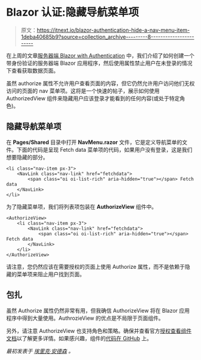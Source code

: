 # Blazor 认证:隐藏导航菜单项

> 原文：<https://itnext.io/blazor-authentication-hide-a-nav-menu-item-1deba40685b9?source=collection_archive---------8----------------------->

在上周的文章[服务器端 Blazor with Authentication](https://elanderson.net/2019/08/asp-net-core-server-side-blazor-with-authentication/) 中，我们介绍了如何创建一个带身份验证的服务器端 Blazor 应用程序，然后使用属性禁止用户在未登录的情况下查看获取数据页面。

虽然 authorize 属性不允许用户查看页面的内容，但它仍然允许用户访问他们无权访问的页面的 nav 菜单项。这将是一个快速的帖子，展示如何使用 AuthorizedView 组件来隐藏用户应该登录才能看到的任何内容(或处于特定角色)。

## 隐藏导航菜单项

在 **Pages/Shared** 目录中打开 **NavMenu.razor** 文件，它是定义导航菜单的文件。下面的代码是呈现 Fetch data 菜单项的代码，如果用户没有登录，这是我们想要隐藏的部分。

```
<li class="nav-item px-3">
    <NavLink class="nav-link" href="fetchdata">
        <span class="oi oi-list-rich" aria-hidden="true"></span> Fetch data
    </NavLink>
</li>
```

为了隐藏菜单项，我们将列表项包装在 **AuthorizeView** 组件中。

```
<AuthorizeView>
    <li class="nav-item px-3">
        <NavLink class="nav-link" href="fetchdata">
            <span class="oi oi-list-rich" aria-hidden="true"></span> Fetch data
        </NavLink>
    </li>
</AuthorizeView>
```

请注意，您仍然应该在需要授权的页面上使用 Authorize 属性，而不是依赖于隐藏的菜单项来阻止用户找到页面。

## 包扎

虽然 Authorize 属性仍然非常有用，但我确信 AuthorizeView 将在 Blazor 应用程序中得到大量使用。AuthrozieView 的优点是不局限于页面组件。

另外，请注意 AuthorizeView 也支持角色和策略。确保并查看官方[授权查看组件文档](https://docs.microsoft.com/en-us/aspnet/core/security/blazor/?view=aspnetcore-3.0&tabs=visual-studio#authorizeview-component)以了解更多详情。如果感兴趣，组件的[代码在 GitHub](https://github.com/aspnet/AspNetCore/blob/master/src/Components/Components/src/Auth/AuthorizeView.cs) 上。

*最初发表于* [*埃里克·安德森*](https://elanderson.net/2019/08/blazor-authentication-hide-a-nav-menu-item/) *。*
